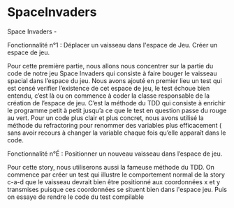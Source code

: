 # SpaceInvaders

Space Invaders - 

Fonctionnalité n°1 : Déplacer un vaisseau dans l'espace de Jeu.
Créer un espace de jeu.

Pour cette première partie, nous allons nous concentrer sur la partie du code de notre jeu Space Invaders qui consiste à faire bouger le vaisseau spacial dans l’espace du jeu.
Nous avons ajouté en premier lieu un test qui est censé verifier l’existence de cet espace de jeu, le test échoue bien entendu, c’est là ou on commence à coder la classe responsable de la création de l’espace de jeu. C’est la méthode du TDD qui consiste à enrichir le programme petit à petit jusqu’a ce que le test en question passe du rouge au vert.
Pour un code plus clair et plus concret, nous avons utilisé la méthode du refractoring pour renommer des variables plus efficacement ( sans avoir recours à changer la variable chaque fois qu’elle apparaît dans le code. 

Fonctionnalité n°É : Positionner un nouveau vaisseau dans l’espace de jeu.

Pour cette story, nous utiliserons aussi la fameuse méthode du TDD. On commence par créer un test qui illustre le comportement normal de la story c-a-d que le vaisseau devrait bien être positionné aux coordonnées x et y transmises puisque ces coordonnées se situent bien dans l'espace jeu. Puis on essaye de rendre le code du test compilable
